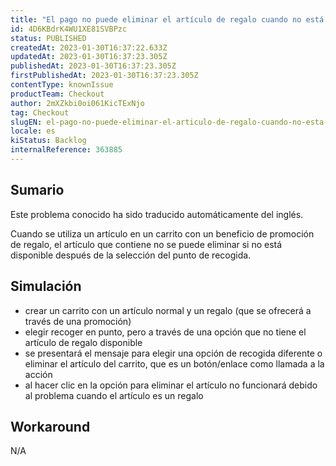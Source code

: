 ```yaml
---
title: "El pago no puede eliminar el artículo de regalo cuando no está disponible después de seleccionar el punto de recogida."
id: 4D6KBdrK4WU1XE81SVBPzc
status: PUBLISHED
createdAt: 2023-01-30T16:37:22.633Z
updatedAt: 2023-01-30T16:37:23.305Z
publishedAt: 2023-01-30T16:37:23.305Z
firstPublishedAt: 2023-01-30T16:37:23.305Z
contentType: knownIssue
productTeam: Checkout
author: 2mXZkbi0oi061KicTExNjo
tag: Checkout
slugEN: el-pago-no-puede-eliminar-el-articulo-de-regalo-cuando-no-esta-disponible-despues-de-seleccionar-el-punto-de-recogida
locale: es
kiStatus: Backlog
internalReference: 363885
---
```


## Sumario

<div class="alert alert-info">
  <p>Este problema conocido ha sido traducido automáticamente del inglés.</p>
</div>


Cuando se utiliza un artículo en un carrito con un beneficio de promoción de regalo, el artículo que contiene no se puede eliminar si no está disponible después de la selección del punto de recogida.


##

## Simulación



- crear un carrito con un artículo normal y un regalo (que se ofrecerá a través de una promoción)
- elegir recoger en punto, pero a través de una opción que no tiene el artículo de regalo disponible
- se presentará el mensaje para elegir una opción de recogida diferente o eliminar el artículo del carrito, que es un botón/enlace como llamada a la acción
- al hacer clic en la opción para eliminar el artículo no funcionará debido al problema cuando el artículo es un regalo



## Workaround


N/A




